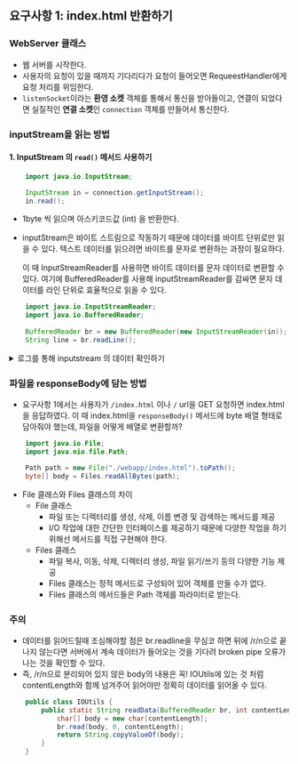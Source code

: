 ## 요구사항 1: index.html 반환하기

### WebServer 클래스
- 웹 서버를 시작한다.
- 사용자의 요청이 있을 때까지 기다리다가 요청이 들어오면 RequeestHandler에게 요청 처리를 위임한다.
- `listenSocket`이라는 **환영 소켓** 객체를 통해서 통신을 받아들이고, 연결이 되었다면 실질적인 **연결 소켓**인 `connection` 객체를 만들어서 통신한다.

### inputStream을 읽는 방법
#### 1. InputStream 의 `read()` 메서드 사용하기

```java
    import java.io.InputStream;

    InputStream in = connection.getInputStream();
    in.read();
```
- 1byte 씩 읽으며 아스키코드값 (int) 을 반환한다.
- inputStream은 바이트 스트림으로 작동하기 때문에 데이터를 바이트 단위로만 읽을 수 있다. 텍스트 데이터를 읽으려면 바이트를 문자로 변환하는 과정이 필요하다. 

  이 때 InputStreamReader를 사용하면 바이트 데이터를 문자 데이터로 변환할 수 있다. 
  여기에 BufferedReader를 사용해 inputStreamReader를 감싸면 문자 데이터를 라인 단위로 효율적으로 읽을 수 있다.
```java
    import java.io.InputStreamReader;
    import java.io.BufferedReader;
    
    BufferedReader br = new BufferedReader(new InputStreamReader(in));
    String line = br.readLine();
```

<details>
  <summary>로그를 통해 inputstream 의 데이터 확인하기</summary>
        
    GET /index.html HTTP/1.1
    Host: localhost:8080
    Connection: keep-alive
    Cache-Control: max-age=0
    sec-ch-ua: "Not)A;Brand";v="99", "Google Chrome";v="127", "Chromium";v="127"
    sec-ch-ua-mobile: ?0
    sec-ch-ua-platform: "macOS"
    Upgrade-Insecure-Requests: 1
    User-Agent: Mozilla/5.0 (Macintosh; Intel Mac OS X 10_15_7) AppleWebKit/537.36 (KHTML, like Gecko) Chrome/127.0.0.0 Safari/537.36
    Accept: text/html,application/xhtml+xml,application/xml;q=0.9,image/avif,image/webp,image/apng,*/*;q=0.8,application/signed-exchange;v=b3;q=0.7
    Sec-Fetch-Site: none
    Sec-Fetch-Mode: navigate
    Sec-Fetch-User: ?1
    Sec-Fetch-Dest: document
    Accept-Encoding: gzip, deflate, br, zstd
    Accept-Language: ko-KR,ko;q=0.9,en-US;q=0.8,en;q=0.7
    Cookie: JSESSIONID=27061636078BB70965CFFA4B05465CE6

</details>

### 파일을 responseBody에 담는 방법
- 요구사항 1에서는 사용자가 `/index.html` 이나 `/` url을 GET 요청하면 index.html을 응답하였다.
  이 때 index.html을 `responseBody()` 메서드에 byte 배열 형태로 담아줘야 했는데, 파일을 어떻게 배열로 변환할까?

```java
    import java.io.File;
    import java.nio.file.Path;

    Path path = new File("./webapp/index.html").toPath();
    byte[] body = Files.readAllBytes(path);
```
- File 클래스와 Files 클래스의 차이
    - File 클래스
        - 파일 또는 디렉터리를 생성, 삭제, 이름 변경 및 검색하는 메서드를 제공
        - I/O 작업에 대한 간단한 인터페이스를 제공하기 때문에 다양한 작업을 하기 위해선 메서드를 직접 구현해야 한다.
    - Files 클래스
        - 파일 복사, 이동, 삭제, 디렉터리 생성, 파일 읽기/쓰기 등의 다양한 기능 제공
        - Files 클래스는 정적 메서드로 구성되어 있어 객체를 만들 수가 없다.
        - Files 클래스의 메서드들은 Path 객체를 파라미터로 받는다.

### 주의
- 데이터를 읽어드릴때 조심해야할 점은 br.readline을 무심코 하면 뒤에 /r/n으로 끝나지 않는다면 서버에서 계속 데이터가 들어오는 것을 기다려 broken pipe 오류가 나는 것을 확인할 수 있다.
- 즉, /r/n으로 분리되어 있지 않은 body의 내용은 꼭! IOUtils에 있는 것 처럼 contentLength와 함께 넘겨주어 읽어야만 정확히 데이터를 읽어올 수 있다.
```java
    public class IOUtils {
        public static String readData(BufferedReader br, int contentLength) throws IOException {
            char[] body = new char[contentLength];
            br.read(body, 0, contentLength);
            return String.copyValueOf(body);
        }
    }
```